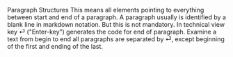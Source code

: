 Paragraph Structures
This means all elements pointing to everything between start and end of a paragraph. A paragraph usually is identified by a blank line in markdown notation. But this is not mandatory. In technical view key ⏎ ("Enter-key") generates the code for end of paragraph. Examine a text from begin to end all paragraphs are separated by ⏎, except beginning of the first and ending of the last.
